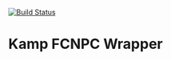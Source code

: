 [![Build Status](https://travis-ci.org/Double-O-Seven/kamp-fcnpc-wrapper.svg?branch=master)](https://travis-ci.org/Double-O-Seven/kamp-fcnpc-wrapper)

# Kamp FCNPC Wrapper
